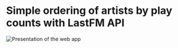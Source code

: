 # Simple ordering of artists by play counts with LastFM API

![Presentation of the web app](https://github.com/antonin-lebrard/lastfmStats/blob/master/test.gif)
